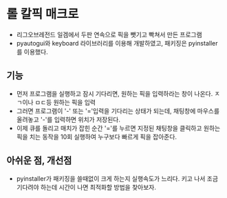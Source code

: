# 롤 칼픽 매크로
- 리그오브레전드 일겜에서 두판 연속으로 픽을 뺏기고 빡쳐서 만든 프로그램
- pyautogui와 keyboard 라이브러리를 이용해 개발하였고, 패키징은 pyinstaller를 이용했다.

## 기능
- 먼저 프로그램을 실행하고 잠시 기다리면, 원하는 픽을 입력하라는 창이 나온다. ㅈㄱ이나 ㅁㄷ등 원하는 픽을 입력
- 그러면 프로그램이 '-' 또는 '='입력을 기다리는 상태가 되는데, 채팅창에 마우스를 올려놓고 '-'를 입력하면 위치가 저장된다.
- 이제 큐를 돌리고 매치가 잡힌 순간 '='를 누르면 지정된 채팅창을 클릭하고 원하는 픽을 치는 동작을 10회 실행하여 누구보다 빠르게 픽을 잡아준다.

## 아쉬운 점, 개선점
- pyinstaller가 패키징을 쓸때없이 크게 하는지 실행속도가 느리다. 키고 나서 조금 기다려야 하는데 시간이 나면 최적화할 방법을 찾아보자.
